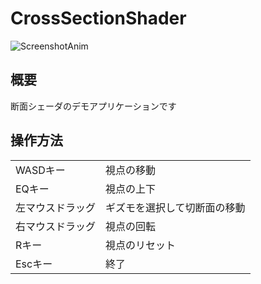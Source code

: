 # CrossSectionShader
![ScreenshotAnim](https://user-images.githubusercontent.com/23093982/184503300-23a1aa5f-a2e0-4e03-a7ff-425491d956b8.gif)

## 概要
断面シェーダのデモアプリケーションです

## 操作方法

|||
|----|----|
|WASDキー|視点の移動|
|EQキー|視点の上下|
|左マウスドラッグ|ギズモを選択して切断面の移動|
|右マウスドラッグ|視点の回転|
|Rキー|視点のリセット|
|Escキー|終了|
